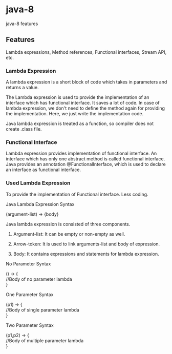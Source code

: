 # java-8
java-8 features
## Features
Lambda expressions,
Method references,
Functional interfaces,
Stream API,
etc.

### Lambda Expression 
A lambda expression is a short block of code which takes in parameters and returns a value.

The Lambda expression is used to provide the implementation of an interface which has functional interface. 
It saves a lot of code. In case of lambda expression, we don't need to define the method again for providing the implementation. 
Here, we just write the implementation code.

Java lambda expression is treated as a function, so compiler does not create .class file.

### Functional Interface
Lambda expression provides implementation of functional interface. 
An interface which has only one abstract method is called functional interface. 
Java provides an annotation @FunctionalInterface, which is used to declare an interface as functional interface.

### Used Lambda Expression 
To provide the implementation of Functional interface.
Less coding.

Java Lambda Expression Syntax

(argument-list) -> {body}  

Java lambda expression is consisted of three components.

1) Argument-list: It can be empty or non-empty as well.

2) Arrow-token: It is used to link arguments-list and body of expression.

3) Body: It contains expressions and statements for lambda expression.


No Parameter Syntax

() -> {  
//Body of no parameter lambda  
}  

One Parameter Syntax

(p1) -> {  
//Body of single parameter lambda  
}  


Two Parameter Syntax

(p1,p2) -> {  
//Body of multiple parameter lambda  
}  



